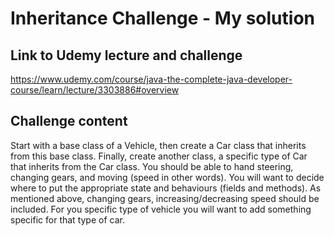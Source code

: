 # Inheritance Challenge - My solution

## Link to Udemy lecture and challenge

https://www.udemy.com/course/java-the-complete-java-developer-course/learn/lecture/3303886#overview

## Challenge content

Start with a base class of a Vehicle, then create a Car class that inherits from this base class.
Finally, create another class, a specific type of Car that inherits from the Car class.
You should be able to hand steering, changing gears, and moving (speed in other words).
You will want to decide where to put the appropriate state and behaviours (fields and methods).
As mentioned above, changing gears, increasing/decreasing speed should be included.
For you specific type of vehicle you will want to add something specific for that type of car.


